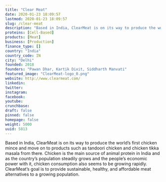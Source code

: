```yaml
---
title: "Clear Meat"
date: 2020-01-23 18:09:57
lastmod: 2020-01-23 18:09:57
slug: /clear-meat
description: "Based in India, ClearMeat is on its way to produce the world’s first chicken mince and move on to products such as tandoori chicken and chicken tikka masala from there. Chicken is the main source of animal protein in India and as the country’s population steadily grows and the people’s economic power with it, chicken consumption also seems to be growing rapidly. ClearMeat’s goal is to provide sustainable, healthy, and affordable meat alternatives to a growing&nbsp;population."
proteins: [Cell-Based]
products: [Meat]
business: [Production]
finance_type: []
country: "India"
country_code: IN
city: "Delhi"
founded: 2018
founders: "Pawan Dhar, Kartik Dixit, Siddharth Manvati"
featured_image: "ClearMeat-logo_0.png"
website: http://www.clearmeat.com/
linkedin: 
twitter: 
instagram: 
facebook: 
youtube: 
crunchbase: 
draft: false
pinned: false
homepage: false
weight: 5000
uuid: 5813
---
```

Based in India, ClearMeat is on its way to produce the world’s first chicken mince and move on to products such as tandoori chicken and chicken tikka masala from there. Chicken is the main source of animal protein in India and as the country’s population steadily grows and the people’s economic power with it, chicken consumption also seems to be growing rapidly. ClearMeat’s goal is to provide sustainable, healthy, and affordable meat alternatives to a growing&nbsp;population.
